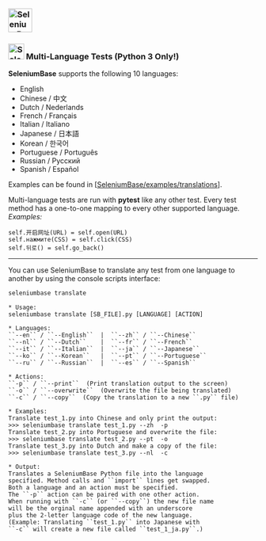 <h3 align="left"><a href="https://github.com/seleniumbase/SeleniumBase/blob/master/README.md"><img src="https://cdn2.hubspot.net/hubfs/100006/images/super_logo_m.png" title="SeleniumBase" height="48" /></a></h3>

### <img src="https://cdn2.hubspot.net/hubfs/100006/images/super_square_logo_3.png" title="SeleniumBase" height="32"> Multi-Language Tests (Python 3 Only!)

<b>SeleniumBase</b> supports the following 10 languages:
<ul>
<li>English</li>
<li>Chinese / 中文</li>
<li>Dutch / Nederlands</li>
<li>French / Français</li>
<li>Italian / Italiano</li>
<li>Japanese / 日本語</li>
<li>Korean / 한국어</li>
<li>Portuguese / Português</li>
<li>Russian / Русский</li>
<li>Spanish / Español</li>
</ul>

Examples can be found in [<a href="https://github.com/seleniumbase/SeleniumBase/tree/master/examples/translations">SeleniumBase/examples/translations</a>].

Multi-language tests are run with **pytest** like any other test. Every test method has a one-to-one mapping to every other supported language.<br /><i>Examples:</i>
```
self.开启网址(URL) = self.open(URL)
self.нажмите(CSS) = self.click(CSS)
self.뒤로() = self.go_back()
```

--------

You can use SeleniumBase to translate any test from one language to another by using the console scripts interface:

```bash
seleniumbase translate
```

```
* Usage:
seleniumbase translate [SB_FILE].py [LANGUAGE] [ACTION]

* Languages:
``--en`` / ``--English``  |  ``--zh`` / ``--Chinese``
``--nl`` / ``--Dutch``    |  ``--fr`` / ``--French``
``--it`` / ``--Italian``  |  ``--ja`` / ``--Japanese``
``--ko`` / ``--Korean``   |  ``--pt`` / ``--Portuguese``
``--ru`` / ``--Russian``  |  ``--es`` / ``--Spanish``

* Actions:
``-p`` / ``--print``  (Print translation output to the screen)
``-o`` / ``--overwrite``  (Overwrite the file being translated)
``-c`` / ``--copy``  (Copy the translation to a new ``.py`` file)

* Examples:
Translate test_1.py into Chinese and only print the output:
>>> seleniumbase translate test_1.py --zh  -p
Translate test_2.py into Portuguese and overwrite the file:
>>> seleniumbase translate test_2.py --pt  -o
Translate test_3.py into Dutch and make a copy of the file:
>>> seleniumbase translate test_3.py --nl  -c

* Output:
Translates a SeleniumBase Python file into the language
specified. Method calls and ``import`` lines get swapped.
Both a language and an action must be specified.
The ``-p`` action can be paired with one other action.
When running with ``-c`` (or ``--copy``) the new file name
will be the orginal name appended with an underscore
plus the 2-letter language code of the new language.
(Example: Translating ``test_1.py`` into Japanese with
``-c`` will create a new file called ``test_1_ja.py``.)
```
